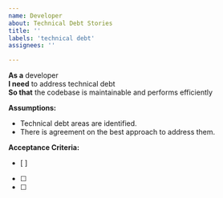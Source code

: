 ```yaml
---
name: Developer
about: Technical Debt Stories
title: ''
labels: 'technical debt'
assignees: ''

---
```


**As a** developer  
**I need** to address technical debt  
**So that** the codebase is maintainable and performs efficiently  

**Assumptions:** 
* Technical debt areas are identified.
* There is agreement on the best approach to address them.

**Acceptance Criteria:**
- [ ] 
- [ ] 
- [ ] 
